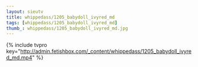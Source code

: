 ```yaml
--- 
layout: sieutv
title: whippedass/1205_babydoll_ivyred_md
tags: [whippedass/1205_babydoll_ivyred_md]
thumb_: whippedass/1205_babydoll_ivyred_md.jpg
---
```

{% include tvpro key="http://admin.fetishbox.com/_content/whippedass/1205_babydoll_ivyred_md.mp4" %} 
